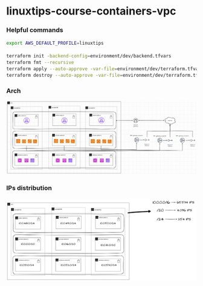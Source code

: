 # linuxtips-course-containers-vpc


### Helpful commands
```sh
export AWS_DEFAULT_PROFILE=linuxtips

terraform init -backend-config=environment/dev/backend.tfvars
terraform fmt --recursive
terraform apply --auto-approve -var-file=environment/dev/terraform.tfvars
terraform destroy --auto-approve -var-file=environment/dev/terraform.tfvars

```

### Arch
![vpc arch](./assets/vpc_arch.jpg) 

### IPs distribution
![ips](./assets/ips_distribution.jpg) 

